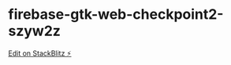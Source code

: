 # firebase-gtk-web-checkpoint2-szyw2z

[Edit on StackBlitz ⚡️](https://stackblitz.com/edit/firebase-gtk-web-checkpoint2-szyw2z)